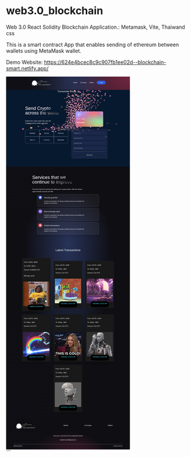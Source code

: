 # web3.0_blockchain
Web 3.0 React Solidity Blockchain Application.:
Metamask, Vite, Thaiwand css



This is a smart contract App that enables sending of ethereum between wallets using MetaMask wallet.

Demo Website: https://624e4bcec8c9c907fb1ee02d--blockchain-smart.netlify.app/

![Brisstore](/client/images/crypt.png)


